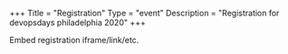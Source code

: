 +++
Title = "Registration"
Type = "event"
Description = "Registration for devopsdays philadelphia 2020"
+++

<div style="width:100%; text-align:left;">

Embed registration iframe/link/etc.
</div></div>
</div>
